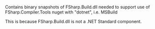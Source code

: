 
Contains binary snapshots of FSharp.Build.dll needed to support use of FSharp.Compiler.Tools nuget with "dotnet", i.e. MSBuild

This is because FSharp.Build.dll is not a .NET Standard component.